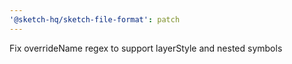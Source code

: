 ```yaml
---
'@sketch-hq/sketch-file-format': patch
---
```


Fix overrideName regex to support layerStyle and nested symbols
